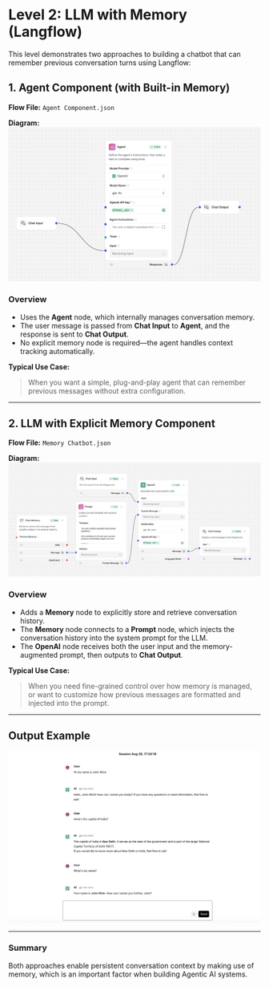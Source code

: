 # Level 2: LLM with Memory (Langflow)

This level demonstrates two approaches to building a chatbot that can remember previous conversation turns using Langflow:

## 1. Agent Component (with Built-in Memory)

**Flow File:** `Agent Component.json`

**Diagram:**
![Agent Component Flow](output/agent_component.png)

### Overview
- Uses the **Agent** node, which internally manages conversation memory.
- The user message is passed from **Chat Input** to **Agent**, and the response is sent to **Chat Output**.
- No explicit memory node is required—the agent handles context tracking automatically.

**Typical Use Case:**
> When you want a simple, plug-and-play agent that can remember previous messages without extra configuration.

---

## 2. LLM with Explicit Memory Component

**Flow File:** `Memory Chatbot.json`

**Diagram:**
![LLM with Memory Flow](output/llm_with_memory_flow.png)

### Overview
- Adds a **Memory** node to explicitly store and retrieve conversation history.
- The **Memory** node connects to a **Prompt** node, which injects the conversation history into the system prompt for the LLM.
- The **OpenAI** node receives both the user input and the memory-augmented prompt, then outputs to **Chat Output**.

**Typical Use Case:**
> When you need fine-grained control over how memory is managed, or want to customize how previous messages are formatted and injected into the prompt.

---

## Output Example

![Sample Output](output/output.png)

---

### Summary
Both approaches enable persistent conversation context by making use of memory, which is an important factor when building Agentic AI systems.
